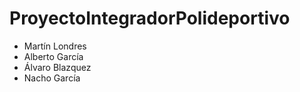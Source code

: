 # ProyectoIntegradorPolideportivo
- Martín Londres
- Alberto García
- Álvaro Blazquez
- Nacho García
